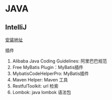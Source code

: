 # JAVA

## IntelliJ

[安装地址](https://www.jetbrains.com/zh-cn/products)

插件

1. Alibaba Java Coding Guidelines: 阿里巴巴规范
2. Free MyBatis Plugin：MyBatis插件
3. MybatisCodeHelperPro: MyBatis插件
1. Maven Helper: Maven 工具
2. RestfulToolkit: url 检索
3. Lombok: java lombok 语法包



